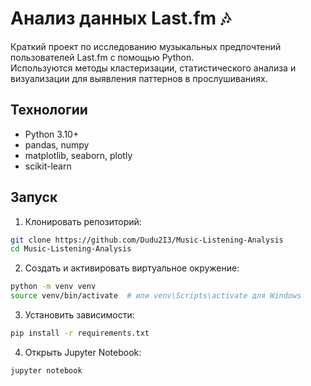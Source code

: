 # Анализ данных Last.fm 🎶

Краткий проект по исследованию музыкальных предпочтений пользователей Last.fm с помощью Python.  
Используются методы кластеризации, статистического анализа и визуализации для выявления паттернов в прослушиваниях.

## Технологии
- Python 3.10+
- pandas, numpy
- matplotlib, seaborn, plotly
- scikit-learn

## Запуск
1. Клонировать репозиторий:
```bash
git clone https://github.com/Dudu2I3/Music-Listening-Analysis
cd Music-Listening-Analysis
```
2. Создать и активировать виртуальное окружение:
```bash
python -m venv venv
source venv/bin/activate  # или venv\Scripts\activate для Windows
```
3. Установить зависимости:
```bash
pip install -r requirements.txt
```
4. Открыть Jupyter Notebook:
```bash
jupyter notebook
```

